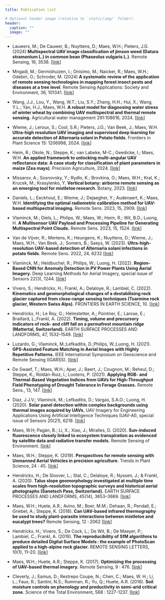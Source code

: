 ```yaml
---
title: Publication list

# Optional header image (relative to `static/img/` folder).
header:
  caption: ""
  image: ""
---
```


- Lauwers, M.; De Cauwer, B.; Nuyttens, D.; Maes, W.H.; Pieters, J.G. (2024) **Multispectral UAV image classification of jimson weed (Datura stramonium L.) in common bean (Phaseolus vulgaris L.)**. Remote Sensing, 16, 3538. [[link](https://doi.org/10.3390/rs16183538)]

- Mngadi, M.; Germishuizen, I.; Onisimo, M.; Naicker, R.; Maes, W.H.; Odebiri, O.; Schroder, M. (2024) **A systematic review of the application of remote sensing technologies in mapping forest insect pests and diseases at a tree level**. Remote Sensing Applications: Society and Environment, 36, 101341. [[link](https://doi.org/10.1016/j.rsase.2024.101341)]

- Wang, J.J., Lou, Y., Wang, W.T.; Liu, S.Y.; Zhang, H.H.; Hui, X.; Wang, Y.L.; Yan, H.J., Maes, W.H. **A robust model for diagnosing water stress of winter wheat by combining UAV multispectral and thermal remote sensing.** Agricultural water management 291:108616, 2024. [[link](https://doi.org/10.1016/j.agwat.2023.108616)]

- Wieme, J.; Leroux, S.; Cool, S.R.; Pieters, J.G.; Van Beek, J.; Maes, W.H. **Ultra-high resolution UAV imaging and supervised deep learning for accurate detection of Alternaria solani in Potato fields**. Frontiers in Plant Science 15: 1206998, 2024. [[link](https://doi.org/10.3389/fpls.2024.1206998)]

- Heim, R.; Okole, N.; Steppe, K.; van Labeke, M-C.; Geedicke, I.; Maes, W.H. **An applied framework to unlocking multi-angular UAV reflectance data: A case study for classification of plant parameters in maize (Zea mays)**. Precision Agriculture, 2024. [[link](https://doi.org/10.1007/s11119-024-10133-0)]

- Missarov, A.; Sosnovsky, Y.; Rydlo, K.; Brovkina, O.; Maes, W.H.; Kral, K.; Krucek, M.; Krasylenko, Y. **Vertical botany: airborne remote sensing as an emerging tool for mistletoe research**. Botany, 2023. [[link](https://doi.org/10.1139/cjb-2023-0049)]

- Daniels, L.; Eeckhout, E.; Wieme, J.; Dejaegher, Y.; Audenaert, K.; Maes, W.H. **Identifying the optimal radiometric calibration method for UAV-based multispectral imaging.** Remote Sens. 2023, 15, 2909. [[link](https://doi.org/10.3390/rs15112909)]

- Vlaminck, M.; Diels, L.; Philips, W.; Maes, W.; Heim, R.; Wit, B.D.; Luong, H. **A Multisensor UAV Payload and Processing Pipeline for Generating Multispectral Point Clouds.** Remote Sens. 2023, 15, 1524. [[link](https://doi.org/10.3390/rs15061524)]

- Van de Vijver, R.; Mertens, K.; Heungens, K.; Nuyttens, D.; Wieme, J.; Maes, W.H.; Van Beek, J.; Somers, B.; Saeys, W. (2023). **Ultra-high-resolution UAV-based detection of Alternaria solani infections in potato fields**. Remote Sens. 2022, 24, 6232 [[link](https://doi.org/10.3390/rs14246232)]

- Vlaminck, M.; Heidbuchel, R.; Philips, W.; Luong, H. (2022). **Region-Based CNN for Anomaly Detection in PV Power Plants Using Aerial Imagery.** Deep Learning Methods for Aerial Imagery, special issue of Sensors 22(3), 1244. [[link](https://www.mdpi.com/1424-8220/22/3/1244)]

- Vivero, S.; Hendrickx, H.; Frankl, A.; Delaloye, R.; Lambiel, C. (2022). **Kinematics and geomorphological changes of a destabilising rock glacier captured from close-range sensing techniques (Tsarmine rock glacier, Western Swiss Alps).** FRONTIERS IN EARTH SCIENCE, 10. [[link](https://doi.org/10.3389/feart.2022.1017949)]

- Hendrickx, H.; Le Roy, G.; Helmstetter, A.; Pointner, E.; Larose, E.; Braillard, L.;Frankl, A. (2022). **Timing, volume and precursory indicators of rock- and cliff fall on a permafrost mountain ridge (Mattertal, Switzerland).** EARTH SURFACE PROCESSES AND LANDFORMS, 47, 1532–1549. [[link](https://doi.org/10.1002/esp.5333)]

- Luzardo, G.; Vlaminck, M.;Lefkaditis, D.;Philips, W.;Luong, H. (2021). **GPS-Assisted Feature Matching in Aerial Images with Highly Repetitive Patterns.** IEEE International Symposium on Geoscience and Remote Sensing (IGARSS). [[link](https://biblio.ugent.be/publication/8710132)]

- De Swaef, T.; Maes, W.H.; Aper, J.; Baert, J.; Cougnon, M.; Reheul, D.; Steppe, K.; Roldán-Ruiz, I.; Lootens, P. (2021). **Applying RGB- and Thermal-Based Vegetation Indices from UAVs for High-Throughput Field Phenotyping of Drought Tolerance in Forage Grasses.** Remote Sens., 13, 147. [[link](https://doi.org/10.3390/rs13010147)]

- Diaz, J.J.V.; Vlaminck, M.; Lefkaditis, D.; Vargas, S.A.O.; Luong, H. (2020). **Solar panel detection within complex backgrounds using thermal images acquired by UAVs**, UAV Imagery for Engineering Applications Using Artificial Intelligence Techniques (UAV-AI), special issue of Sensors 20(21), 6219. [[link](https://www.mdpi.com/1424-8220/20/21/6219)]

- Maes, W.H; Pagán, B.; Li, X.; Xiao, J.; Miralles, D. (2020). **Sun-induced fluorescence closely linked to ecosystem transpiration as evidenced by satellite data and radiative transfer models.** Remote Sensing of Environment. [[link](http://doi.org/10.1016/j.rse.2020.112030)]

- Maes, W.H.; Steppe, K. (2019). **Perspectives for remote sensing with Unmanned Aerial Vehicles in precision agriculture.** Trends in Plant Science, 24 &#58; 45. [[link](https://doi.org/10.1016/j.tplants.2018.11.007)]

- Hendrickx, H.; De Sloover, L.; Stal, C.; Delaloye, R.; Nyssen, J.; & Frankl, A. (2020). **Talus slope geomorphology investigated at multiple time scales from high-resolution topographic surveys and historical aerial photographs (Sanetsch Pass, Switzerland).** EARTH SURFACE PROCESSES AND LANDFORMS, 45(14), 3653–3669. [[link](https://doi.org/10.1002/esp.4989)]

- Maes, W.H.; Huete, A.R.; Avino, M.; Boer, M.M.; Dehaan, R.; Pendall, E.; Griebel, A.; Steppe, K. (2018). **Can UAV-based infrared thermography be used to study plant-parasite interactions between mistletoe and eucalypt trees?** Remote Sensing, 12 &#58; 2062 [[link](https://doi.org/10.3390/rs10122062)]

- Hendrickx, H.; Vivero, S.; De Cock, L.; De Wit, B.; De Maeyer, P.; Lambiel, C.; Frankl, A. (2019). **The reproducibility of SfM algorithms to produce detailed Digital Surface Models : the example of PhotoScan applied to a high-alpine rock glacier.** REMOTE SENSING LETTERS, 10(1), 11–20. [[link](https://doi.org/10.1080/2150704X.2018.1519641)]

- Maes, W.H.; Huete, A.R.; Steppe, K. (2017). **Optimizing the processing of UAV-based thermal imagery.** Remote Sensing, 9 &#58; 476. [[link](https://doi.org/10.3390/rs9050476)]

- Cleverly, J.; Eamus, D.; Restrepo Coupe, N.; Chen, C.; Maes, W. H.; Li, L.; Faux, R.; Santini, N.S.; Rumman, R.; Yu, Q.; Huete, A.R. (2016). **Soil moisture controls on phenology and productivity in semi-arid critical zone.** Science of the Total Environment, 568 &#58; 1227-1237. [[link](https://doi.org/10.1016/j.scitotenv.2016.05.142)]